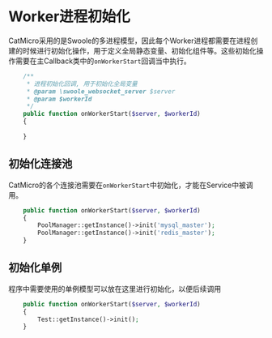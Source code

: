 # Worker进程初始化

CatMicro采用的是Swoole的多进程模型，因此每个Worker进程都需要在进程创建的时候进行初始化操作，用于定义全局静态变量、初始化组件等。这些初始化操作需要在主Callback类中的`onWorkerStart`回调当中执行。

```php
    /**
     * 进程初始化回调, 用于初始化全局变量
     * @param \swoole_websocket_server $server
     * @param $workerId
     */
    public function onWorkerStart($server, $workerId)
    {
    
    }
```

## 初始化连接池

CatMicro的各个连接池需要在`onWorkerStart`中初始化，才能在Service中被调用。

```php
    public function onWorkerStart($server, $workerId)
    {
        PoolManager::getInstance()->init('mysql_master');
        PoolManager::getInstance()->init('redis_master');
    }
```

## 初始化单例

程序中需要使用的单例模型可以放在这里进行初始化，以便后续调用

```php
    public function onWorkerStart($server, $workerId)
    {
        Test::getInstance()->init();
    }
```
